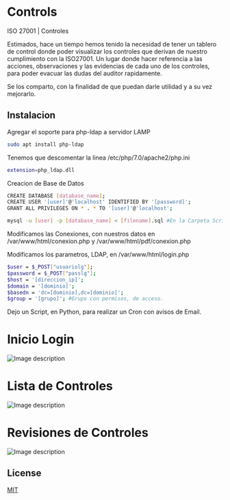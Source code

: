# Controls
ISO 27001 | Controles 

Estimados, hace un tiempo hemos tenido la necesidad de tener un tablero de control donde poder visualizar los controles que derivan de nuestro cumplimiento con la ISO27001. Un lugar donde hacer referencia a las acciones, observaciones y las evidencias de cada uno de los controles, para poder evacuar las dudas del auditor rapidamente. 

Se los comparto, con la finalidad de que puedan darle utilidad y a su vez mejorarlo.

## Instalacion

Agregar el soporte para php-ldap a servidor LAMP

```bash
sudo apt install php-ldap
```
Tenemos que descomentar la linea /etc/php/7.0/apache2/php.ini

```bash
extension=php_ldap.dll
```

Creacion de Base de Datos

```bash
CREATE DATABASE [database_name];
CREATE USER '[user]'@'localhost' IDENTIFIED BY '[password]';
GRANT ALL PRIVILEGES ON * . * TO '[user]'@'localhost';

mysql -u [user] -p [database_name] < [filename].sql #En la Carpeta Scripts, se encuentra gs.sql
```

Modificamos las Conexiones, con nuestros datos en /var/www/html/conexion.php y /var/www/html/pdf/conexion.php

Modificamos los parametros, LDAP, en /var/www/html/login.php

```bash
$user = $_POST["usuariolg"];
$password = $_POST["passlg"];
$host = '[direccion_ip]';
$domain = '[dominio]';
$basedn = 'dc=[dominio],dc=[dominio]';
$group = '[grupo]'; #Grupo con permisos, de acceso.
```
Dejo un Script, en Python, para realizar un Cron con avisos de Email.

# Inicio Login

![Image description](https://github.com/safernandez666/Controls/blob/master/screenshots/Captura_Inicio.PNG)

# Lista de Controles

![Image description](https://github.com/safernandez666/Controls/blob/master/screenshots/Captura_Lista%20Controles.PNG)

# Revisiones de Controles

![Image description](https://github.com/safernandez666/Controls/blob/master/screenshots/Captura_Lista%20Revisiones.PNG)

## License
[MIT](https://choosealicense.com/licenses/mit/)
